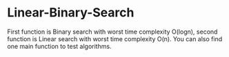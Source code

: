 # Linear-Binary-Search

First function is Binary search with worst time complexity O(logn),
second function is Linear search with worst time complexity O(n).
You can also find one main function to test algorithms.
